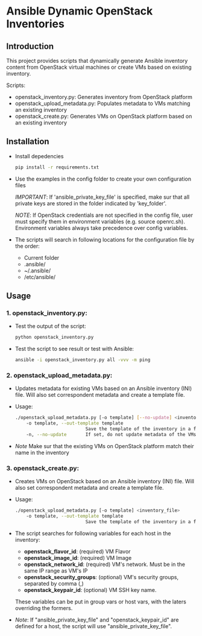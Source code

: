 # Ansible Dynamic OpenStack Inventories


## Introduction

This project provides scripts that dynamically generate Ansible inventory
content from OpenStack virtual machines or create VMs based on existing
inventory.

Scripts:

  - openstack_inventory.py: Generates inventory from OpenStack platform
  - openstack_upload_metadata.py: Populates metadata to VMs matching an
                                  existing inventory
  - openstack_create.py: Generates VMs on OpenStack platform based on an
                         existing inventory


## Installation

- Install depedencies

    ```sh
    pip install -r requirements.txt
    ```

- Use the examples in the config folder to create your own configuration files
  
  *IMPORTANT*: If 'ansible_private_key_file' is specified, make sur that all
               private keys are stored in the folder indicated by 'key_folder'.

  *NOTE*: If OpenStack credentials are not specified in the config file, user
          must specify them in environment variables (e.g. source openrc.sh).
          Environment variables always take precedence over config variables.

- The scripts will search in following locations for the configuration file
by the order:

    - Current folder
    - .ansible/
    - ~/.ansible/
    - /etc/ansible/


## Usage


### 1. openstack_inventory.py:

- Test the output of the script:

    ```sh
    python openstack_inventory.py
    ```

- Test the script to see result or test with Ansible:

    ```sh
    ansible -i openstack_inventory.py all -vvv -m ping
    ```


### 2. openstack_upload_metadata.py:

- Updates metadata for existing VMs based on an Ansible inventory (INI) file.
Will also set correspondent metadata and create a template file.

- Usage:
    ```sh
    ./openstack_upload_metadata.py [-o template] [--no-update] <inventory_file>
        -o template, --out-template template
                              Save the template of the inventory in a file
        -n, --no-update       If set, do not update metadata of the VMs
    ```

- *Note* Make sur that the existing VMs on OpenStack platform match their name
in the inventory


### 3. openstack_create.py:

- Creates VMs on OpenStack based on an Ansible inventory (INI) file. Will also
set correspondent metadata and create a template file.

- Usage:
    ```sh
    ./openstack_upload_metadata.py [-o template] <inventory_file>
        -o template, --out-template template
                              Save the template of the inventory in a file
    ```

- The script searches for following variables for each host in the inventory:
    - **openstack_flavor_id**: (required) VM Flavor
    - **openstack_image_id**: (required) VM Image
    - **openstack_network_id**: (required) VM's network. Must be in the same IP
                                range as VM's IP
    - **openstack_security_groups**: (optional) VM's security groups, separated
                                     by comma (,)
    - **openstack_keypair_id**: (optional) VM SSH key name.

  These variables can be put in group vars or host vars, with the laters
overriding the formers.

- *Note*: If "ansible_private_key_file" and "openstack_keypair_id" are defined
for a host, the script will use "ansible_private_key_file".
